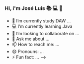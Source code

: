 ### Hi, i'm José Luis 📚 💻 🚀



- 📖 I’m currently study DAW ...
- 💻 I’m currently learning Java
- 👯 I’m looking to collaborate on ...
- 💬 Ask me about ...
- 📫 How to reach me: ...
- 😄 Pronouns: ...
- ⚡ Fun fact: ...
-->
